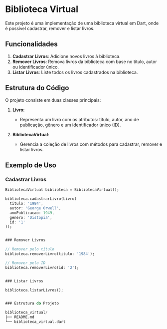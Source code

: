 # Biblioteca Virtual

Este projeto é uma implementação de uma biblioteca virtual em Dart, onde é possível cadastrar, remover e listar livros.

## Funcionalidades

1. **Cadastrar Livros**: Adicione novos livros à biblioteca.
2. **Remover Livros**: Remova livros da biblioteca com base no título, autor ou identificador único.
3. **Listar Livros**: Liste todos os livros cadastrados na biblioteca.

## Estrutura do Código

O projeto consiste em duas classes principais:

1. **Livro**:
    - Representa um livro com os atributos: título, autor, ano de publicação, gênero e um identificador único (ID).
    
2. **BibliotecaVirtual**:
    - Gerencia a coleção de livros com métodos para cadastrar, remover e listar livros.

## Exemplo de Uso

### Cadastrar Livros

```dart
BibliotecaVirtual biblioteca = BibliotecaVirtual();

biblioteca.cadastrarLivro(Livro(
  titulo: '1984',
  autor: 'George Orwell',
  anoPublicacao: 1949,
  genero: 'Distopia',
  id: '1'
));


### Remover Livros

// Remover pelo título
biblioteca.removerLivro(titulo: '1984');

// Remover pelo ID
biblioteca.removerLivro(id: '2');


### Listar Livros

biblioteca.listarLivros();


### Estrutura do Projeto

biblioteca_virtual/
├── README.md
└── biblioteca_virtual.dart


